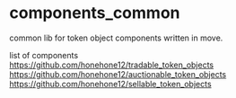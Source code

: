 # components_common
common lib for token object components written in move.  

list of components  
https://github.com/honehone12/tradable_token_objects  
https://github.com/honehone12/auctionable_token_objects  
https://github.com/honehone12/sellable_token_objects  
